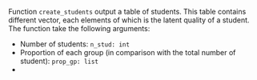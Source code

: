 

Function `create_students` output a table of students. This table contains different vector, each elements of which is the latent quality of a student. The function take the following arguments:
- Number of students: `n_stud: int`
- Proportion of each group (in comparison with the total number of student): `prop_gp: list`
- 
